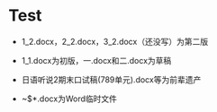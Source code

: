 # Test

- 1_2.docx，2_2.docx，3_2.docx（还没写）为第二版

- 1_1.docx为初版，一.docx和二.docx为草稿

- 日语听说2期末口试稿(789单元).docx等为前辈遗产

- ~$*.docx为Word临时文件